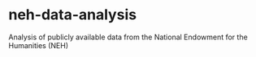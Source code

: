 # neh-data-analysis
Analysis of publicly available data from the National Endowment for the Humanities (NEH)
